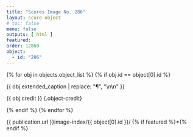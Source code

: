 ```yaml
---
title: "Scores Image No. 286"
layout: score-object
# toc: false
menu: false
outputs: [ html ]
featured: 
order: 12860
object:
  - id: "286"
---
```


{% for obj in objects.object_list %}
{% if obj.id == object[0].id %}

{{ obj.extended_caption | replace: "¶", "\n\n" }}

{{ obj.credit }} {.object-credit}

{% endif %}
{% endfor %}

<div class="object-credit object-url is-print-only">

{{ publication.url }}image-index/{{ object[0].id }}/ {% if featured %}*{% endif %}

</div>
